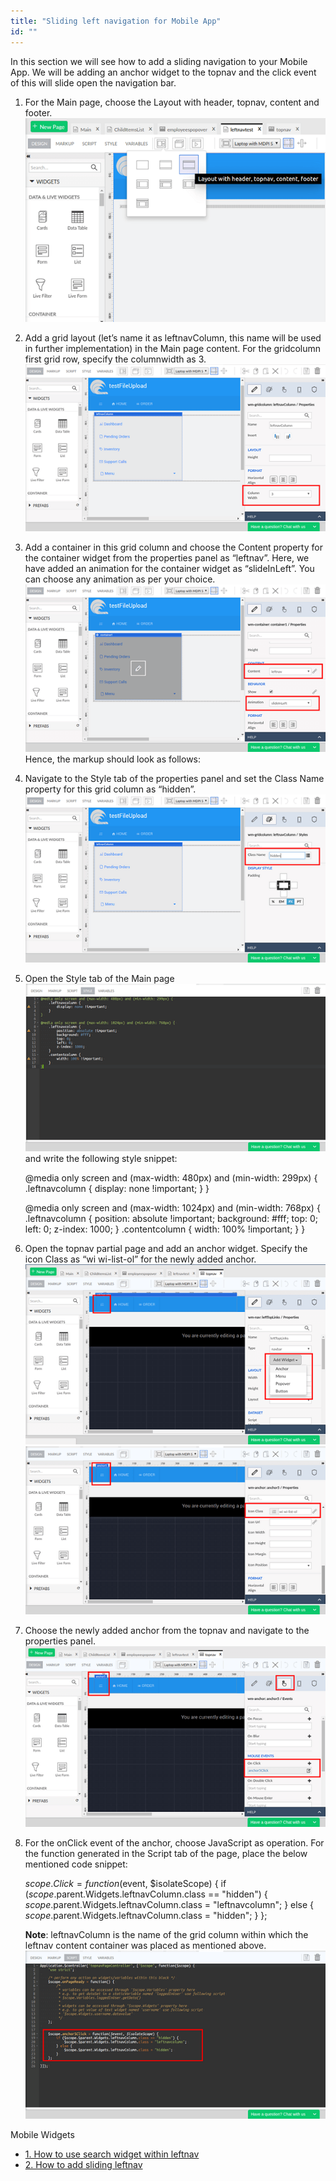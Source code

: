 ```yaml
---
title: "Sliding left navigation for Mobile App"
id: ""
---
```


In this section we will see how to add a sliding navigation to your Mobile App. We will be adding an anchor widget to the topnav and the click event of this will slide open the navigation bar.

1. For the Main page, choose the Layout with header, topnav, content and footer. [![](/learn/assets/sliding_leftnav1.png)](/learn/assets/sliding_leftnav1.png)
2. Add a grid layout (let’s name it as leftnavColumn, this name will be used in further implementation) in the Main page content. For the gridcolumn first grid row, specify the columnwidth as 3. [![](/learn/assets/sliding_leftnav2.png)](/learn/assets/sliding_leftnav2.png)
3. Add a container in this grid column and choose the Content property for the container widget from the properties panel as “leftnav”. Here, we have added an animation for the container widget as “slideInLeft”. You can choose any animation as per your choice. [![](/learn/assets/sliding_leftnav4.png)](/learn/assets/sliding_leftnav4.png) Hence, the markup should look as follows:
    
    <wm-header content="header" name="header" height="auto"></wm-header>
        <wm-top-nav content="topnav" name="top\_nav1"></wm-top-nav>
        <wm-content name="content">
            <wm-page-content columnwidth="12" name="mainContent" padding="unset 15px">
                <wm-layoutgrid name="layoutgrid1">
                    <wm-gridrow name="gridrow1">
                        <wm-gridcolumn columnwidth="3" name="leftnavColumn" class="hidden">
                            <wm-container name="container1" content="leftnav" animation="slideInLeft"></wm-container>
                        </wm-gridcolumn>
                    </wm-gridrow>
                </wm-layoutgrid>
            </wm-page-content>
        </wm-content>
        <wm-footer name="footer" content="footer"></wm-footer>
    
4. Navigate to the Style tab of the properties panel and set the Class Name property for this grid column as “hidden”. [![](/learn/assets/sliding_leftnav3.png)](/learn/assets/sliding_leftnav3.png)
5. Open the Style tab of the Main page [![](/learn/assets/sliding_leftnav5.png)](/learn/assets/sliding_leftnav5.png) and write the following style snippet:
    
    @media only screen and (max-width: 480px) and (min-width: 299px) {
        .leftnavcolumn {
            display: none !important;
        }
    }
    
    @media only screen and (max-width: 1024px) and (min-width: 768px) {
        .leftnavcolumn {
            position: absolute !important;
            background: #fff;
            top: 0;
            left: 0;
            z-index: 1000;
        }
        .contentcolumn {
            width: 100% !important;
        }
    }
    
6. Open the topnav partial page and add an anchor widget. Specify the icon Class as “wi wi-list-ol” for the newly added anchor. [![](/learn/assets/sliding_leftnav6.png)](/learn/assets/sliding_leftnav6.png) [![](/learn/assets/sliding_leftnav7.png)](/learn/assets/sliding_leftnav7.png)
7. Choose the newly added anchor from the topnav and navigate to the properties panel. [![](/learn/assets/sliding_leftnav8.png)](/learn/assets/sliding_leftnav8.png)
8. For the onClick event of the anchor, choose JavaScript as operation. For the function generated in the Script tab of the page, place the below mentioned code snippet:
    
    $scope.Click = function($event, $isolateScope) {
            if ($scope.$parent.Widgets.leftnavColumn.class == "hidden") {
                $scope.$parent.Widgets.leftnavColumn.class = "leftnavcolumn";
            } else {
                $scope.$parent.Widgets.leftnavColumn.class = "hidden";
            }
        };
    
    **Note**: leftnavColumn is the name of the grid column within which the leftnav content container was placed as mentioned above. [![](/learn/assets/sliding_leftnav9.png)](/learn/assets/sliding_leftnav9.png)

Mobile Widgets

- [1\. How to use search widget within leftnav](/learn/how-tos/using-search-widget-within-navbar/)
- [2\. How to add sliding leftnav](/learn/how-tos/sliding-leftnav-mobile-app/)

